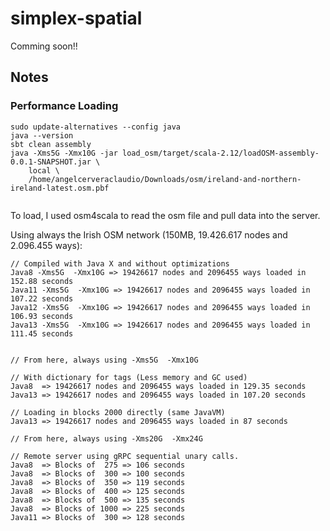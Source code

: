 # simplex-spatial

Comming soon!!

## Notes

### Performance Loading

```
sudo update-alternatives --config java
java --version
sbt clean assembly
java -Xms5G -Xmx10G -jar load_osm/target/scala-2.12/loadOSM-assembly-0.0.1-SNAPSHOT.jar \
    local \
    /home/angelcerveraclaudio/Downloads/osm/ireland-and-northern-ireland-latest.osm.pbf 
 
```

To load, I used osm4scala to read the osm file and pull data into the server.

Using always the Irish OSM network (150MB, 19.426.617 nodes and 2.096.455 ways):

```
// Compiled with Java X and without optimizations
Java8 -Xms5G  -Xmx10G => 19426617 nodes and 2096455 ways loaded in 152.88 seconds
Java11 -Xms5G  -Xmx10G => 19426617 nodes and 2096455 ways loaded in 107.22 seconds
Java12 -Xms5G  -Xmx10G => 19426617 nodes and 2096455 ways loaded in 106.93 seconds
Java13 -Xms5G  -Xmx10G => 19426617 nodes and 2096455 ways loaded in 111.45 seconds


// From here, always using -Xms5G  -Xmx10G

// With dictionary for tags (Less memory and GC used)
Java8  => 19426617 nodes and 2096455 ways loaded in 129.35 seconds
Java13 => 19426617 nodes and 2096455 ways loaded in 107.20 seconds

// Loading in blocks 2000 directly (same JavaVM) 
Java13 => 19426617 nodes and 2096455 ways loaded in 87 seconds

// From here, always using -Xms20G  -Xmx24G

// Remote server using gRPC sequential unary calls.
Java8  => Blocks of  275 => 106 seconds
Java8  => Blocks of  300 => 100 seconds
Java8  => Blocks of  350 => 119 seconds
Java8  => Blocks of  400 => 125 seconds
Java8  => Blocks of  500 => 135 seconds
Java8  => Blocks of 1000 => 225 seconds
Java11 => Blocks of  300 => 128 seconds

```

